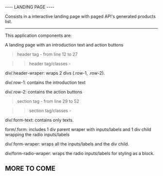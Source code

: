 
---- LANDING PAGE ----

Consists in a interactive landing page with paged API's generated products list.


----------------------


This application components are:



A landing page with an introduction text and action buttons

> header tag - from line 12 to 27

>> header tag/classes -

div/.header-wraper: wraps 2 divs (.row-1, .row-2).

div/.row-1: contains the introduction text

div/.row-2: contains the action buttons



> section tag - from line 29 to 52

>> section tag/classes -

div/.form-text: contains only texts.

form/.form: includes 1 div parent wraper with inputs/labels and 1 div child wrapping the radio inputs/labels

div/.form-wraper: wraps all the inputs/labels and the div child.

div/form-radio-wraper: wraps the radio inputs/labels for styling as a block.


## MORE TO COME ##

